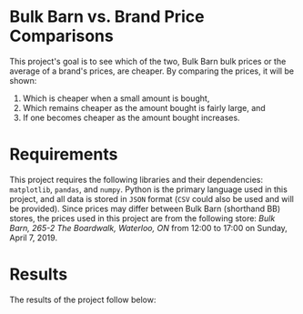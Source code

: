 # Bulk Barn vs. Brand Price Comparisons
This project's goal is to see which of the two, Bulk Barn bulk prices or 
the average of a brand's prices, are cheaper. By comparing the prices, 
it will be shown:
1. Which is cheaper when a small amount is bought,
2. Which remains cheaper as the amount bought is fairly large, and
3. If one becomes cheaper as the amount bought increases.

# Requirements
This project requires the following libraries and their dependencies:
`matplotlib`, `pandas`, and `numpy`.
Python is the primary language used in this project, and all data is 
stored in `JSON` format (`CSV` could also be used and will be provided).
Since prices may differ between Bulk Barn (shorthand BB) stores, the 
prices used in this project are from the following store:
*Bulk Barn, 265-2 The Boardwalk, Waterloo, ON*
from 12:00 to 17:00 on Sunday, April 7, 2019.

# Results
The results of the project follow below:
